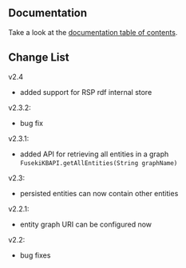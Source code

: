 ## Documentation

Take a look at the [documentation table of contents](doc/TOC.md).

## Change List

v2.4
* added support for RSP rdf internal store

v2.3.2:
* bug fix

v2.3.1:
* added API for retrieving all entities in a graph `FusekiKBAPI.getAllEntities(String graphName)`

v2.3:
* persisted entities can now contain other entities

v2.2.1:
* entity graph URI can be configured now

v2.2:
* bug fixes